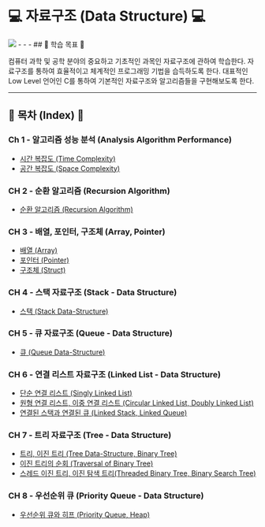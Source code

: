 # 💻 자료구조 (Data Structure) 💻

<img src = "https://user-images.githubusercontent.com/58673491/188276390-3f811c43-c277-4de3-9a20-efa28e9eb6e8.png"/>
- - -
## 🎯 학습 목표 🎯

컴퓨터 과학 및 공학 분야의 중요하고 기초적인 과목인 자료구조에 관하여 학습한다. 
자료구조를 통하여 효율적이고 체계적인 프로그래밍 기법을 습득하도록 한다.
대표적인 Low Level 언어인 C를 통하여 기본적인 자료구조와 알고리즘들을 구현해보도록 한다.
- - -
## 📝 목차 (Index) 📝

### Ch 1 - 알고리즘 성능 분석 (Analysis Algorithm Performance)
* [시간 복잡도 (Time Complexity)](https://kangdy25.tistory.com/33) 
* [공간 복잡도 (Space Complexity)](https://kangdy25.tistory.com/34?category=1023454)
### CH 2 - 순환 알고리즘 (Recursion Algorithm)
* [순환 알고리즘 (Recursion Algorithm)](https://kangdy25.tistory.com/33)
### CH 3 - 배열, 포인터, 구조체 (Array, Pointer)
* [배열 (Array)](https://kangdy25.tistory.com/56)
* [포인터 (Pointer)](https://kangdy25.tistory.com/57)
* [구조체 (Struct)](https://kangdy25.tistory.com/63?category=1033345)
### CH 4 - 스택 자료구조 (Stack - Data Structure)
* [스택 (Stack Data-Structure)](https://kangdy25.tistory.com/58)
### CH 5 - 큐 자료구조 (Queue - Data Structure)
* [큐 (Queue Data-Structure)](https://kangdy25.tistory.com/69) 
### CH 6 - 연결 리스트 자료구조 (Linked List - Data Structure)
* [단순 연결 리스트 (Singly Linked List)](https://kangdy25.tistory.com/81)
* [원형 연결 리스트, 이중 연결 리스트 (Circular Linked List, Doubly Linked List)](https://kangdy25.tistory.com/82?category=1023454)
* [연결된 스택과 연결된 큐 (Linked Stack, Linked Queue)](https://kangdy25.tistory.com/83)
### CH 7 - 트리 자료구조 (Tree - Data Structure)
* [트리, 이진 트리 (Tree Data-Structure, Binary Tree)](#)
* [이진 트리의 순회 (Traversal of Binary Tree)](#)
* [스레드 이진 트리, 이진 탐색 트리(Threaded Binary Tree, Binary Search Tree)](#)
### CH 8 - 우선순위 큐 (Priority Queue - Data Structure)
* [우선순위 큐와 히프 (Priority Queue, Heap)](#)


